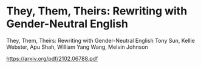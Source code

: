 # They, Them, Theirs: Rewriting with Gender-Neutral English

They, Them, Theirs: Rewriting with Gender-Neutral English
Tony Sun, Kellie Webster, Apu Shah, William Yang Wang, Melvin Johnson

https://arxiv.org/pdf/2102.06788.pdf
